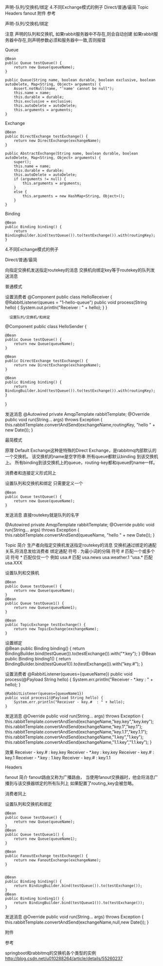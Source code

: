 
声明-队列/交换机/绑定
4.不同Exchange模式的例子
Direct/普通/最简
Topic
Headers
fanout
附件
参考



声明-队列/交换机/绑定

 注意
    	声明的队列和交换机,
如果rabbit服务器中不存在,则会自动创建
如果rabbit服务器中存在,则声明参数必须和服务器中一致,否则报错

Queue

    @Bean
    public Queue testQueue() {
        return new Queue(queueName);
    }

	public Queue(String name, boolean durable, boolean exclusive, boolean autoDelete, Map<String, Object> arguments) {
		Assert.notNull(name, "'name' cannot be null");
		this.name = name;
		this.durable = durable;
		this.exclusive = exclusive;
		this.autoDelete = autoDelete;
		this.arguments = arguments;
	}



Exchange


    @Bean
    public DirectExchange testExchange() {
        return new DirectExchange(exchangeName);
    }

	public AbstractExchange(String name, boolean durable, boolean autoDelete, Map<String, Object> arguments) {
		super();
		this.name = name;
		this.durable = durable;
		this.autoDelete = autoDelete;
		if (arguments != null) {
			this.arguments = arguments;
		}
		else {
			this.arguments = new HashMap<String, Object>();
		}
	}

Binding 

    @Bean
    public Binding binding() {
    	return BindingBuilder.bind(testQueue()).to(testExchange()).with(routingKey);
    }



4.不同Exchange模式的例子

Direct/普通/最简

向指定交换机发送指定routekey的消息
交换机向绑定key等于routekey的队列发送消息

普通模式


设置消费者
@Component
public class HelloReceiver {
	@RabbitListener(queues = "1-hello-queue")
    	public void process(String hello) {
        	System.out.println("Receiver  : " + hello);
    	}
}

      设置队列/交换机/和绑定
@Component
public class HelloSender {

    @Bean
    public Queue testQueue() {
        return new Queue(queueName); 
    }

    @Bean
    public DirectExchange testExchange() {
        return new DirectExchange(exchangeName);
    }
    
    @Bean
    public Binding binding() {
    	return BindingBuilder.bind(testQueue()).to(testExchange()).with(routingKey);
    }
}


发送消息
@Autowired private AmqpTemplate rabbitTemplate;
@Override
	public void run(String... args) throws Exception {
		this.rabbitTemplate.convertAndSend(exchangeName,routingKey,  "hello " + new Date());
	}


最简模式

原理
Default Exchange这种是特殊的Direct Exchange，是rabbitmq内部默认的一个交换机。
该交换机的name是空字符串
所有queue都默认binding 到该交换机上。
所有binding到该交换机上的queue，routing-key都和queue的name一样。

消费者和连接定义形式同上

设置队列和交换机和绑定
    只需要定义一个

    @Bean
    public Queue testQueue() {
        return new Queue(queueName);
    }

发送消息
直接routekey就是队列的名字

@Autowired private AmqpTemplate rabbitTemplate;
@Override
	public void run(String... args) throws Exception {
		this.rabbitTemplate.convertAndSend(queueName,  "hello " + new Date());
	}
	
   
Topic
简介
生产者向指定交换机发送指定routekey的消息
交换机通过绑定的通配关系,将消息发给消费者
绑定通配
符号 .  为最小词的分隔
符号 # 匹配一个或多个词
符号 *  匹配仅仅一个
例如
usa.#    匹配 usa.news  usa.weather.1
“usa.*   匹配  usa.XXX 


设置队列和交换机

    @Bean
    public Queue testQueue() {
    	return new Queue(queueName);
    }
    @Bean
    public Queue testQueue1() {
    	return new Queue(queueName1);
    }
    
    @Bean
    public TopicExchange testExchange() {
        return new TopicExchange(exchangeName);
    }
    

设置绑定   
    @Bean
    public Binding binding() {
    	return BindingBuilder.bind(testQueue()).to(testExchange()).with("*.key");
    }
    @Bean
    public Binding binding1() {
    	return BindingBuilder.bind(testQueue1()).to(testExchange()).with("key.#");
    }


设置消费者
    @RabbitListener(queues={queueName})
    public void process(@Payload String hello) {
        System.err.println("Receiver - *.key  : " + hello);
    }
    
    @RabbitListener(queues={queueName1})
    public void process1(@Payload String hello) {
    	System.err.println("Receiver - key.#  : " + hello);
    }


发送消息
	@Override
	public void run(String... args) throws Exception {
		this.rabbitTemplate.convertAndSend(exchangeName,"key.key","key.key");
		this.rabbitTemplate.convertAndSend(exchangeName,"key.1","key.1");
		this.rabbitTemplate.convertAndSend(exchangeName,"key.1.1","key.1.1");
		this.rabbitTemplate.convertAndSend(exchangeName,"1.key","1.key");
		this.rabbitTemplate.convertAndSend(exchangeName,"1.1.key","1.1.key");
	}

效果
	Receiver - key.#  : key.key
	Receiver - *.key  : key.key
	Receiver - key.#  : key.1
	Receiver - *.key  : 1.key
	Receiver - key.#  : key.1.1

Headers




fanout
简介
fanout路由又称为广播路由，
当使用fanout交换器时，他会将消息广播到与该交换器绑定的所有队列上
如果配置了routing_key会被忽略。

消费者同上

设置队列和交换机和绑定
   
    @Bean
    public Queue testQueue() {
    	return new Queue(queueName);
    }
    @Bean
    public Queue testQueue1() {
    	return new Queue(queueName1);
    }
    
    @Bean
    public FanoutExchange testExchange() {
        return new FanoutExchange(exchangeName);
    }
    
    
    @Bean
    public Binding binding() {
    	return BindingBuilder.bind(testQueue()).to(testExchange());
    }
    @Bean
    public Binding binding1() {
    	return BindingBuilder.bind(testQueue1()).to(testExchange());
    }

发送消息
	@Override
	public void run(String... args) throws Exception {
		this.rabbitTemplate.convertAndSend(exchangeName,null,new Date());
	}




附件










参考

springboot和rabbitmq的交换机各个类型的实例
http://blog.csdn.net/u010288264/article/details/55260237






